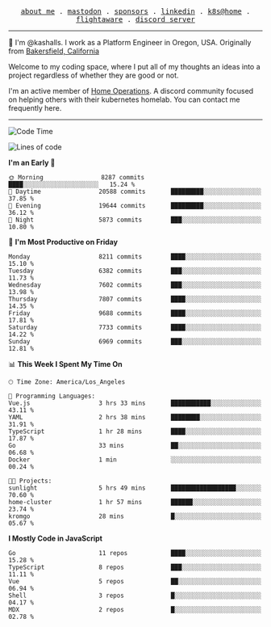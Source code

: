 <p align="center">
  <samp>
    <a href="https://jordanjones.org/">about me</a> .
    <a rel="me" href="https://mastodon.social/@kashall">mastodon</a> .
    <a href="https://github.com/sponsors/kashalls">sponsors</a> .
    <a href="https://linkedin.com/in/jordpjones">linkedin</a> .
    <a href="https://github.com/kashalls/home-cluster">k8s@home</a> .
    <a href="https://flightaware.com/adsb/stats/user/kashalls">flightaware</a> .
    <a href="https://discord.gg/V2WrCfqba9">discord server</a>
  </samp>
</p>

----------------------------------------------------------------

:wave: I'm @kashalls. I work as a Platform Engineer in Oregon, USA. Originally from [Bakersfield, California](https://maps.app.goo.gl/QQMtywTWghpXB6Tu6)

Welcome to my coding space, where I put all of my thoughts an ideas into a project regardless of whether they are good or not.

I'm an active member of [Home Operations](https://discord.gg/home-operations). A discord community focused on helping others with their kubernetes homelab. You can contact me frequently here.

----------------------------------------------------------------
<!--START_SECTION:waka-->
![Code Time](http://img.shields.io/badge/Code%20Time-2%2C479%20hrs%2021%20mins-blue)

![Lines of code](https://img.shields.io/badge/From%20Hello%20World%20I%27ve%20Written-11.3%20million%20lines%20of%20code-blue)

**I'm an Early 🐤** 

```text
🌞 Morning                8287 commits        ████░░░░░░░░░░░░░░░░░░░░░   15.24 % 
🌆 Daytime                20588 commits       █████████░░░░░░░░░░░░░░░░   37.85 % 
🌃 Evening                19644 commits       █████████░░░░░░░░░░░░░░░░   36.12 % 
🌙 Night                  5873 commits        ███░░░░░░░░░░░░░░░░░░░░░░   10.80 % 
```
📅 **I'm Most Productive on Friday** 

```text
Monday                   8211 commits        ████░░░░░░░░░░░░░░░░░░░░░   15.10 % 
Tuesday                  6382 commits        ███░░░░░░░░░░░░░░░░░░░░░░   11.73 % 
Wednesday                7602 commits        ███░░░░░░░░░░░░░░░░░░░░░░   13.98 % 
Thursday                 7807 commits        ████░░░░░░░░░░░░░░░░░░░░░   14.35 % 
Friday                   9688 commits        ████░░░░░░░░░░░░░░░░░░░░░   17.81 % 
Saturday                 7733 commits        ████░░░░░░░░░░░░░░░░░░░░░   14.22 % 
Sunday                   6969 commits        ███░░░░░░░░░░░░░░░░░░░░░░   12.81 % 
```


📊 **This Week I Spent My Time On** 

```text
🕑︎ Time Zone: America/Los_Angeles

💬 Programming Languages: 
Vue.js                   3 hrs 33 mins       ███████████░░░░░░░░░░░░░░   43.11 % 
YAML                     2 hrs 38 mins       ████████░░░░░░░░░░░░░░░░░   31.91 % 
TypeScript               1 hr 28 mins        ████░░░░░░░░░░░░░░░░░░░░░   17.87 % 
Go                       33 mins             ██░░░░░░░░░░░░░░░░░░░░░░░   06.68 % 
Docker                   1 min               ░░░░░░░░░░░░░░░░░░░░░░░░░   00.24 % 

🐱‍💻 Projects: 
sunlight                 5 hrs 49 mins       ██████████████████░░░░░░░   70.60 % 
home-cluster             1 hr 57 mins        ██████░░░░░░░░░░░░░░░░░░░   23.74 % 
kromgo                   28 mins             █░░░░░░░░░░░░░░░░░░░░░░░░   05.67 % 
```

**I Mostly Code in JavaScript** 

```text
Go                       11 repos            ████░░░░░░░░░░░░░░░░░░░░░   15.28 % 
TypeScript               8 repos             ███░░░░░░░░░░░░░░░░░░░░░░   11.11 % 
Vue                      5 repos             ██░░░░░░░░░░░░░░░░░░░░░░░   06.94 % 
Shell                    3 repos             █░░░░░░░░░░░░░░░░░░░░░░░░   04.17 % 
MDX                      2 repos             █░░░░░░░░░░░░░░░░░░░░░░░░   02.78 % 
```




<!--END_SECTION:waka-->
